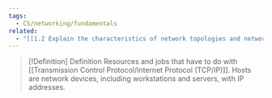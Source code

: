 ```yaml
---
tags:
  - CS/networking/fundamentals
related:
  - "[[1.2 Explain the characteristics of network topologies and network types]]"
---
```


> [!Definition] Definition
> Resources and jobs that have to do with [[Transmission Control Protocol/Internet Protocol (TCP/IP)]]. Hosts are network devices, including workstations and servers, with IP addresses.

